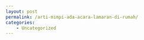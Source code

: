 ```yaml
---
layout: post
permalink: /arti-mimpi-ada-acara-lamaran-di-rumah/
categories:
    - Uncategorized
---
```


